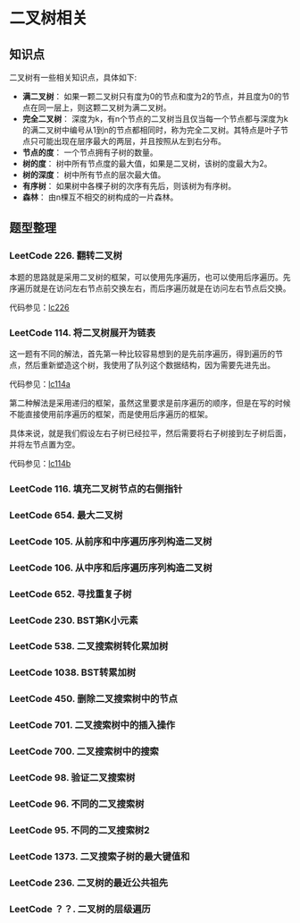 # 二叉树相关

## 知识点

二叉树有一些相关知识点，具体如下:
- **满二叉树**： 如果一颗二叉树只有度为0的节点和度为2的节点，并且度为0的节点在同一层上，则这颗二叉树为满二叉树。
- **完全二叉树**： 深度为k，有n个节点的二叉树当且仅当每一个节点都与深度为k的满二叉树中编号从1到n的节点都相同时，称为完全二叉树。其特点是叶子节点只可能出现在层序最大的两层，并且按照从左到右分布。
- **节点的度**： 一个节点拥有子树的数量。
- **树的度**： 树中所有节点度的最大值，如果是二叉树，该树的度最大为2。
- **树的深度**： 树中所有节点的层次最大值。
- **有序树**： 如果树中各棵子树的次序有先后，则该树为有序树。
- **森林**： 由n棵互不相交的树构成的一片森林。

## 题型整理

### LeetCode 226. 翻转二叉树

本题的思路就是采用二叉树的框架，可以使用先序遍历，也可以使用后序遍历。先序遍历就是在访问左右节点前交换左右，而后序遍历就是在访问左右节点后交换。

代码参见：[lc226](./Code/BinaryTree/lc226.cpp)

### LeetCode 114. 将二叉树展开为链表

这一题有不同的解法，首先第一种比较容易想到的是先前序遍历，得到遍历的节点，然后重新塑造这个树，我使用了队列这个数据结构，因为需要先进先出。

代码参见：[lc114a](./Code/BinaryTree/lc114a.cpp)

第二种解法是采用递归的框架，虽然这里要求是前序遍历的顺序，但是在写的时候不能直接使用前序遍历的框架，而是使用后序遍历的框架。

具体来说，就是我们假设左右子树已经拉平，然后需要将右子树接到左子树后面，并将左节点置为空。

代码参见：[lc114b](./Code/BinaryTree/lc114b.cpp)

### LeetCode 116. 填充二叉树节点的右侧指针

### LeetCode 654. 最大二叉树

### LeetCode 105. 从前序和中序遍历序列构造二叉树

### LeetCode 106. 从中序和后序遍历序列构造二叉树

### LeetCode 652. 寻找重复子树

### LeetCode 230. BST第K小元素

### LeetCode 538. 二叉搜索树转化累加树

### LeetCode 1038. BST转累加树

### LeetCode 450. 删除二叉搜索树中的节点

### LeetCode 701. 二叉搜索树中的插入操作

### LeetCode 700. 二叉搜索树中的搜索

### LeetCode 98. 验证二叉搜索树

### LeetCode 96. 不同的二叉搜索树

### LeetCode 95. 不同的二叉搜索树2

### LeetCode 1373. 二叉搜索子树的最大键值和

### LeetCode 236. 二叉树的最近公共祖先

### LeetCode ？？. 二叉树的层级遍历










